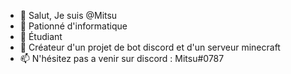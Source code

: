 - 👋 Salut, Je suis @Mitsu
- 👀 Pationné d'informatique
- 🌱 Étudiant
- 💞️ Créateur d'un projet de bot discord et d'un serveur minecraft
- 📫 N'hésitez pas a venir sur discord : Mitsu#0787

<!---
MitsuLeSage/MitsuLeSage is a ✨ special ✨ repository because its `README.md` (this file) appears on your GitHub profile.
You can click the Preview link to take a look at your changes.
--->
